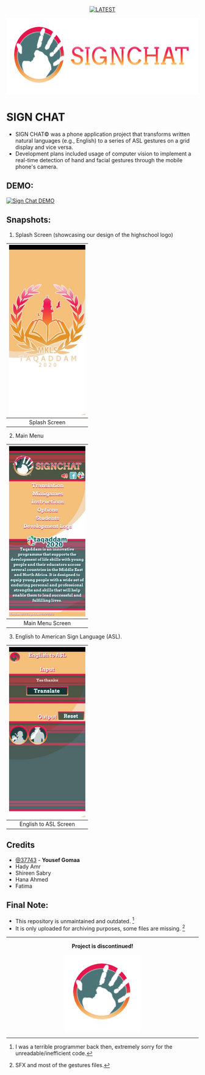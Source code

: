 <div align="center">
  
[![LATEST](https://img.shields.io/badge/Taqaddam_Website-ed1852?style=for-the-badge&label=TAQADDAM&l&labelColor=006068)](https://taqaddam.britishcouncil.org/)

</div>

<a>
  <p align="center">
    <picture>
      <source media="(prefers-color-scheme: dark)" srcset="Snapshots\mainlogo3.png">
      <img height="200px" src="Snapshots\mainlogo3.png">
    </picture>
  </p>
</a>

# SIGN CHAT
- SIGN CHAT© was a phone application project that transforms written natural languages (e.g., English) to a series of ASL gestures on a grid display and vice versa.
- Development plans included usage of computer vision to implement a real-time detection of hand and facial gestures through the mobile phone's camera.

## DEMO:
[![Sign Chat DEMO](https://img.youtube.com/vi/Gd7KGreeUJM/hqdefault.jpg)](https://www.youtube.com/watch?v=Gd7KGreeUJM)

## Snapshots:
1. Splash Screen (showcasing our design of the highschool logo)

<div align="center">

| <img src="Snapshots/Splash.jpeg" alt="Splash" width="200"/> |
|:---:|
| Splash Screen |

</div>

2. Main Menu

<div align="center">
  
| <img src="Snapshots/Main Menu.jpeg" alt="Main" width="200"/> |
|:---:|
| Main Menu Screen |
  
</div>

3. English to American Sign Language (ASL).

<div align="center">
  
| <img src="Snapshots/Transliteration.jpeg" alt="Transliteration" width="200"/> |
|:---:|
| English to ASL Screen |

</div>

## Credits
- [@37743](https://github.com/37743) - **Yousef Gomaa**
- Hady Amr
- Shireen Sabry
- Hana Ahmed
- Fatima

## Final Note:
- This repository is unmaintained and outdated. [^1]
- It is only uploaded for archiving purposes, some files are missing. [^2]

---

<p align="center"> <b> Project is discontinued! </b> </p>

<a>
  <p align="center">
      <picture>
        <source media="(prefers-color-scheme: dark)" srcset="Snapshots\mainlogo3notext.png">
        <img height="200px" src="Snapshots\mainlogo3notext.png">
      </picture>
  </p>
</a>

[^1]: I was a terrible programmer back then, extremely sorry for the unreadable/inefficient code.
[^2]: SFX and most of the gestures files.
